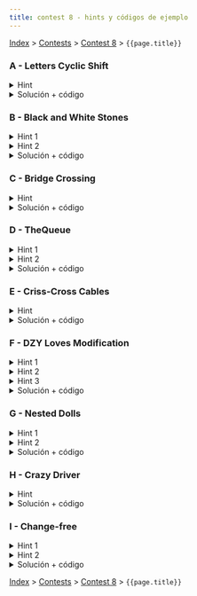 ```yaml
---
title: contest 8 - hints y códigos de ejemplo
---
```


[Index](../index) > [Contests](../contests) > [Contest 8](../contests#contest-8) > ```{{page.title}}```

### A - Letters Cyclic Shift
<details> 
  <summary>Hint</summary>
  Siempre conviene achicar las letras más a la izquierda posible (esto es lo greedy).
</details>
<details> 
  <summary>Solución + código</summary>
  Encontramos la primera letra que no es 'a' de izquierda a derecha, luego desde ahí encontramos la última letra que no es 'a', entonces todo ese segmento lo cyclic-shifteamos. Si no logramos encontrar ningún segmento así, quiere decir que el string tiene puras a's, pero como estamos obligados a cyclic-shiftear por lo menos un caracter, entonces la última 'a' la convertimos en 'z'. <a href="https://github.com/PabloMessina/Competitive-Programming-Material/blob/master/Solved%20problems/Codeforces/709C_LetterCyclicShift.cpp">Código de ejemplo</a>
</details>

### B - Black and White Stones
<details> 
  <summary>Hint 1</summary>
  Si hay K letras B, podemos visualizar una línea vertical divisoria entre los índices K-1 y K. Todas las letras B que están a la derecha de la línea divisoria hay que trasladarlas o teletransportarlas a las posiciones con W que están a la izquierda de la línea divisoria.
</details>
<details> 
  <summary>Hint 2</summary>
  Notar que trasladar uno a uno es mejor que teletransportar hasta que la distancia se vuelve muy grande, en cuyo caso teletransportar comienza a ser mejor.
</details>
<details> 
  <summary>Solución + código</summary>
  Hacemos una solución greedy en la que buscamos llenar cada posición W a la izquierda de la línea divisoria (hint 1) con los B a la derecha de la línea divisoria. Usamos dos punteros, un puntero de derecha a izquierda para los W y otro puntero de izquierda a derecha para los B. El primero parte en el índice K-1 y el segundo en el índice K (donde K es la cantidad de letras B que hay en total). Para cada par de W y B que encontramos, usamos la opción más barata entre teletransportar y trasladar uno a uno. Sumamos todo eso y esa es la respuesta. <a href="https://github.com/PabloMessina/Competitive-Programming-Material/blob/master/Solved%20problems/LiveArchive/6822_BlackAndWhiteStones.cpp">Código de ejemplo</a>
</details>

### C - Bridge Crossing
<details> 
  <summary>Hint</summary>
  Pensar en una solución por rondas, donde cada ronda comienza con el bote a la izquierda y el objetivo de la ronda es enviar a las 2 personas más lentas a la orilla derecha de la forma más eficiente posible.
</details>
<details> 
  <summary>Solución + código</summary>
  Hacer una solución por rondas como lo indica el hint. Hay dos formas de enviar a las dos personas más lentas: 1) enviamos cada persona más lenta acompañada por la persona más rápida y nos devolvemos con la persona más rápida; 2) enviamos las dos personas más rápidas, nos devolvemos con la más rápida, luego enviamos las personas más lentas juntas y finalmente nos devolvemos con la segunda más rápida que dejamos al otro lado. De esas dos opciones escogemos la que sea mejor. Tener cuidado con que en la última ronda no hay que volver a la orilla izquierda (o si no no sería la última ronda). <a href="https://github.com/PabloMessina/Competitive-Programming-Material/blob/master/Solved%20problems/Codechef/GEEK04_BridgeCrossing_v2.cpp">Código de ejemplo</a>
</details>

### D - TheQueue
<details> 
  <summary>Hint 1</summary>
  Si destacamos en una recta de tiempo los intervalos en que la recepcionista está ocupada, para esperar 0 tendríamos que llegar en un instante pertenciente a un gap entre 'ts' y el primer intervalo, un gap entre 2 intervalos, o un gap entre el último intervalo y 'tf'. Es decir, para todos los gaps excepto el último siempre hay alguien que llega después, así que podemos cubrir todos esos casos preguntándonos qué pasa si llegamos en t_i-1 para cada persona i. Para el gap entre el último intervalo y 'tf', nos basta con probar en (tf - tiempo_atención).
</details>
<details> 
  <summary>Hint 2</summary>
  Si no podemos ser primeros en la cola al llegar (i.e. esperar 0), entonces estamos obligados a llegar y que haya gente en la cola antes que nosotros. Entonces tenemos que decidir en qué posición de la cola quedaremos cuando llegemos. Esto es equivalente a decidir justo antes de quién voy a quedar parado. Si quiero quedar justo antes que la persona i-ésima en la cola, lo greedy es llegar justo en el instante t_i - 1.
</details>
<details> 
  <summary>Solución + código</summary>
  El problema se puede resolver simulando la evolución de la cola en el tiempo e inyectando en la simulación consultas del tipo "cuánto tendría que esperar para que me antiendan si justo llego en el instante t". La simulación la podemos hacer con eventos con timestamps. Un evento puede ser del tipo "recepcionista llega", "recepcionista se va", "llega persona", "se va persona" y "consulta". Por cada persona i-ésima agregamos un evento tipo "consulta" con tiempo (t_i - 1) (siempre que t_i - 1 >= 0), y agregamos también un evento consulta con tiempo (t_f - tiempo_atención). Simulamos eventos y cuando nos toque un evento consulta, la espera será (tiempo_atención * personas_en_cola + tiempo que le falta a la recepcionista para desocuparse). Si la recepcionista me alcanza a atender dada esa espera, actualizo mi respuesta, e imprimo la mejor respuesta luego de simular todo. <a href="https://github.com/PabloMessina/Competitive-Programming-Material/blob/master/Solved%20problems/Codeforces/767B_TheQueue.cpp">Código de ejemplo</a>
</details>

### E - Criss-Cross Cables
<details> 
  <summary>Hint</summary>
  Si ordenamos los cables de menor a mayor y las distancias entre pares de puertos de menor a mayor, entonces es fácil hacer una solución con dos punteros. El problema es que la cantidad de pares de puertos es cuadrática y por ende demasiado grande (TLE). Piensa en una forma de ir recorriéndolos en orden sin tener que generarlos todos.
</details>
<details> 
  <summary>Solución + código</summary>
  Usamos una priority_queue para ordenar pares de puertos. Inicialmente la llenamos con los pares consecutivos (i, i+1). Cuando sacamos el par (i, j), metemos el par (i, j+1). Al mismo tiempo tenemos un puntero en nuestros cables. Si en algún punto un cable no se la puede con el par (i, j) actual, menos se la va a poder con los pares futuros, así que inmediatamente no se puede. Si se nos acaban los cables y siempre pudimos, sí se puede. <a href="https://github.com/PabloMessina/Competitive-Programming-Material/blob/master/Solved%20problems/kattis/crisscrosscables.cpp">Código de ejemplo</a>
</details>

### F - DZY Loves Modification
<details> 
  <summary>Hint 1</summary>
  Si el problema fuera sólo tomar columnas o sólo tomar filas, podemos tomar un approach greedy tomando siempre la que me genere mayor ganancia (tomando en cuenta la disminución de la elegida luego de cada elección). En este caso sin embargo la combinación puede afectar el resultado.
</details>
<details> 
  <summary>Hint 2</summary>
  Supongamos que queremos tomar i filas y (k - i) columnas, podemos elegir las filas y columnas que tomaremos usando el Hint 1, para calcular la ganancia general que esto nos genera hay que considerar además la disminución que genera sobre las columnas el elegir una fila y viceversa.
</details>
<details> 
  <summary>Hint 3</summary>
  Siguiendo con el hint anterior notemos que esta ganancia de elegir i filas y (k - i) columnas, no depende del orden en que sean elegidas (respecto a elegir primero filas o columnas o combinadas). La ganancia siempre será R(i) + C(k - i) - i * (k - i) * P. Donde R(i) es la ganancia de elegir i filas de forma consecutiva y C(i) lo mismo sobre columnas.
</details>
<details> 
  <summary>Solución + código</summary>
  Podemos precalcular los valores de R(i) y C(i) descritos en el Hint 2 para i de 0 a k y luego la respuesta será el máximo de R(i) + C(k - i) entre todos los i de 1 a k.
  <a href="https://github.com/BenjaminRubio/CompetitiveProgramming/blob/master/Problems/Codeforces/DZYLovesModification.cpp">Código de ejemplo</a>
</details>

### G - Nested Dolls
<details> 
  <summary>Hint 1</summary>
  Busque una forma de ordenar las muñecas tal que el problema sea más fácil.
</details>
<details> 
  <summary>Hint 2</summary>
  Ordene de mayor a menor (>) en ancho y desempate de menor a mayor (<) en altura. Vuelva a pensar el problema considerando este orden.
</details>
<details> 
  <summary>Solución + código</summary>
  Si consideramos el orden descrito en los hints, podemos ir recorriendo las muñecas una por una (en el orden descrito) y elegir cual de las muñecas que ya hemos visto podemos juntar a esta (encerrar con la que estamos viendo). Como las muñecas están ordenadas crecientemente en ancho, todas las muñecas que ya hemos visto tienen ancho no mayor a la actual. Luego para poder ser elegida sólo importa la altura. Si mantenemos las muñecas que ya vimos ordenadas por altura, por ejemplo en un multiset, podemos encontrar rápidamente la con la altura más alta que puedo encerrar, si junto la actual con esta muñeca encontrada (sacando la encontrada del multiset e ingresando la nueva) siempre tendré en el multiset a las muñecas más comprimidas posibles. La respuesta final será el tamaño final del multiset.
  <a href="https://github.com/BenjaminRubio/CompetitiveProgramming/blob/master/Problems/SPOJ/NestedDolls.cpp">Código de ejemplo</a>
</details>
  
### H - Crazy Driver
<details> 
  <summary>Hint</summary>
  Notemos que vamos a tener que ir y volver entre algunos pares de puertas mientras esperamos a que la siguiente sea abierta. Una forma de hacer este problema de forma greedy elegir este par de puertas en las que daré vueltas como las que tengan el camino asociado más barato.
</details>
<details> 
  <summary>Solución + código</summary>
  Podemos pensar el problema como elecciones consecutivas, vamos puerta por puerta viendo si es que el tiempo que llevamos es suficiente, si no lo es vamos agregando de a 2 al tiempo y sumando al costo 2 veces el costo menor visto hasta que nuestro tiempo sea suficiente. La respuesta será el costo acumulado total.
  <a href="https://github.com/BenjaminRubio/CompetitiveProgramming/blob/master/Problems/Kattis/CrazyDriver.cpp">Código de ejemplo</a>
</details>

### I - Change-free
<details> 
  <summary>Hint 1</summary>   
  Notemos que nos podemos olvidar de los billetes a pagar y sólo pensar en las monedas disponibles. Sólo hay 2 formas de pagar que podrían llegar a ser óptimas cada día, pagar C[i]/100 billetes y C[i]%100 monedas (change free) o pagar (C[i]/100 + 1) billetes y 0 monedas. Ninguna otra forma de pagar nos da beneficios o es óptima.
</details>
<details>
  <summary>Hint 2</summary>
  Notemos que la ganancia en monedas que nos genera el pagar de la segunda forma respecto a pagar de la primera siempre es de exactamente 100 monedas (pues no pagamos C[i]%100 y recibimos 100 - C[i]%100).
</details>
<details> 
  <summary>Solución + código</summary>
  Notemos que para poder pagar justo un día necesitamos tener la cantidad de monedas necesarias, si las tenemos lo óptimo es pagarlas, de otro modo podemos elejir de forma greedy si parar de la segunda forma o elegir un día de los anteriores donde hayamos pagado justo y pasarlo a la segunda forma para pagar justo ahora. Para hacer esta elección basta con hacer uso de alguna estructura que nos ordene lo que hayamos visto, por ejemplo una priority_queue en c++.
  <a href="https://github.com/BenjaminRubio/CompetitiveProgramming/blob/master/Problems/Codeforces/ChangeFree.cpp">Código de ejemplo</a>
</details>

<!-- <details> 
  <summary>Hint</summary>   
</details>
<details> 
  <summary>Solución + código</summary>
  <a href="">Código de ejemplo</a>
</details> -->

[Index](../index) > [Contests](../contests) > [Contest 8](../contests#contest-8) > ```{{page.title}}```
